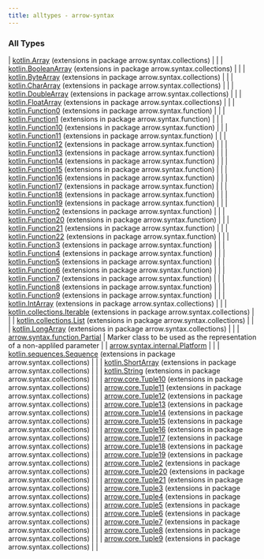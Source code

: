 ```yaml
---
title: alltypes - arrow-syntax
---
```


### All Types

| [kotlin.Array](../arrow.syntax.collections/kotlin.-array/index.html) (extensions in package arrow.syntax.collections) |  |
| [kotlin.BooleanArray](../arrow.syntax.collections/kotlin.-boolean-array/index.html) (extensions in package arrow.syntax.collections) |  |
| [kotlin.ByteArray](../arrow.syntax.collections/kotlin.-byte-array/index.html) (extensions in package arrow.syntax.collections) |  |
| [kotlin.CharArray](../arrow.syntax.collections/kotlin.-char-array/index.html) (extensions in package arrow.syntax.collections) |  |
| [kotlin.DoubleArray](../arrow.syntax.collections/kotlin.-double-array/index.html) (extensions in package arrow.syntax.collections) |  |
| [kotlin.FloatArray](../arrow.syntax.collections/kotlin.-float-array/index.html) (extensions in package arrow.syntax.collections) |  |
| [kotlin.Function0](../arrow.syntax.function/kotlin.-function0/index.html) (extensions in package arrow.syntax.function) |  |
| [kotlin.Function1](../arrow.syntax.function/kotlin.-function1/index.html) (extensions in package arrow.syntax.function) |  |
| [kotlin.Function10](../arrow.syntax.function/kotlin.-function10/index.html) (extensions in package arrow.syntax.function) |  |
| [kotlin.Function11](../arrow.syntax.function/kotlin.-function11/index.html) (extensions in package arrow.syntax.function) |  |
| [kotlin.Function12](../arrow.syntax.function/kotlin.-function12/index.html) (extensions in package arrow.syntax.function) |  |
| [kotlin.Function13](../arrow.syntax.function/kotlin.-function13/index.html) (extensions in package arrow.syntax.function) |  |
| [kotlin.Function14](../arrow.syntax.function/kotlin.-function14/index.html) (extensions in package arrow.syntax.function) |  |
| [kotlin.Function15](../arrow.syntax.function/kotlin.-function15/index.html) (extensions in package arrow.syntax.function) |  |
| [kotlin.Function16](../arrow.syntax.function/kotlin.-function16/index.html) (extensions in package arrow.syntax.function) |  |
| [kotlin.Function17](../arrow.syntax.function/kotlin.-function17/index.html) (extensions in package arrow.syntax.function) |  |
| [kotlin.Function18](../arrow.syntax.function/kotlin.-function18/index.html) (extensions in package arrow.syntax.function) |  |
| [kotlin.Function19](../arrow.syntax.function/kotlin.-function19/index.html) (extensions in package arrow.syntax.function) |  |
| [kotlin.Function2](../arrow.syntax.function/kotlin.-function2/index.html) (extensions in package arrow.syntax.function) |  |
| [kotlin.Function20](../arrow.syntax.function/kotlin.-function20/index.html) (extensions in package arrow.syntax.function) |  |
| [kotlin.Function21](../arrow.syntax.function/kotlin.-function21/index.html) (extensions in package arrow.syntax.function) |  |
| [kotlin.Function22](../arrow.syntax.function/kotlin.-function22/index.html) (extensions in package arrow.syntax.function) |  |
| [kotlin.Function3](../arrow.syntax.function/kotlin.-function3/index.html) (extensions in package arrow.syntax.function) |  |
| [kotlin.Function4](../arrow.syntax.function/kotlin.-function4/index.html) (extensions in package arrow.syntax.function) |  |
| [kotlin.Function5](../arrow.syntax.function/kotlin.-function5/index.html) (extensions in package arrow.syntax.function) |  |
| [kotlin.Function6](../arrow.syntax.function/kotlin.-function6/index.html) (extensions in package arrow.syntax.function) |  |
| [kotlin.Function7](../arrow.syntax.function/kotlin.-function7/index.html) (extensions in package arrow.syntax.function) |  |
| [kotlin.Function8](../arrow.syntax.function/kotlin.-function8/index.html) (extensions in package arrow.syntax.function) |  |
| [kotlin.Function9](../arrow.syntax.function/kotlin.-function9/index.html) (extensions in package arrow.syntax.function) |  |
| [kotlin.IntArray](../arrow.syntax.collections/kotlin.-int-array/index.html) (extensions in package arrow.syntax.collections) |  |
| [kotlin.collections.Iterable](../arrow.syntax.collections/kotlin.collections.-iterable/index.html) (extensions in package arrow.syntax.collections) |  |
| [kotlin.collections.List](../arrow.syntax.collections/kotlin.collections.-list/index.html) (extensions in package arrow.syntax.collections) |  |
| [kotlin.LongArray](../arrow.syntax.collections/kotlin.-long-array/index.html) (extensions in package arrow.syntax.collections) |  |
| [arrow.syntax.function.Partial](../arrow.syntax.function/-partial/index.html) | Marker class to be used as the representation of a non-appliled parameter |
| [arrow.syntax.internal.Platform](../arrow.syntax.internal/-platform/index.html) |  |
| [kotlin.sequences.Sequence](../arrow.syntax.collections/kotlin.sequences.-sequence/index.html) (extensions in package arrow.syntax.collections) |  |
| [kotlin.ShortArray](../arrow.syntax.collections/kotlin.-short-array/index.html) (extensions in package arrow.syntax.collections) |  |
| [kotlin.String](../arrow.syntax.collections/kotlin.-string/index.html) (extensions in package arrow.syntax.collections) |  |
| [arrow.core.Tuple10](../arrow.syntax.collections/arrow.core.-tuple10/index.html) (extensions in package arrow.syntax.collections) |  |
| [arrow.core.Tuple11](../arrow.syntax.collections/arrow.core.-tuple11/index.html) (extensions in package arrow.syntax.collections) |  |
| [arrow.core.Tuple12](../arrow.syntax.collections/arrow.core.-tuple12/index.html) (extensions in package arrow.syntax.collections) |  |
| [arrow.core.Tuple13](../arrow.syntax.collections/arrow.core.-tuple13/index.html) (extensions in package arrow.syntax.collections) |  |
| [arrow.core.Tuple14](../arrow.syntax.collections/arrow.core.-tuple14/index.html) (extensions in package arrow.syntax.collections) |  |
| [arrow.core.Tuple15](../arrow.syntax.collections/arrow.core.-tuple15/index.html) (extensions in package arrow.syntax.collections) |  |
| [arrow.core.Tuple16](../arrow.syntax.collections/arrow.core.-tuple16/index.html) (extensions in package arrow.syntax.collections) |  |
| [arrow.core.Tuple17](../arrow.syntax.collections/arrow.core.-tuple17/index.html) (extensions in package arrow.syntax.collections) |  |
| [arrow.core.Tuple18](../arrow.syntax.collections/arrow.core.-tuple18/index.html) (extensions in package arrow.syntax.collections) |  |
| [arrow.core.Tuple19](../arrow.syntax.collections/arrow.core.-tuple19/index.html) (extensions in package arrow.syntax.collections) |  |
| [arrow.core.Tuple2](../arrow.syntax.collections/arrow.core.-tuple2/index.html) (extensions in package arrow.syntax.collections) |  |
| [arrow.core.Tuple20](../arrow.syntax.collections/arrow.core.-tuple20/index.html) (extensions in package arrow.syntax.collections) |  |
| [arrow.core.Tuple21](../arrow.syntax.collections/arrow.core.-tuple21/index.html) (extensions in package arrow.syntax.collections) |  |
| [arrow.core.Tuple3](../arrow.syntax.collections/arrow.core.-tuple3/index.html) (extensions in package arrow.syntax.collections) |  |
| [arrow.core.Tuple4](../arrow.syntax.collections/arrow.core.-tuple4/index.html) (extensions in package arrow.syntax.collections) |  |
| [arrow.core.Tuple5](../arrow.syntax.collections/arrow.core.-tuple5/index.html) (extensions in package arrow.syntax.collections) |  |
| [arrow.core.Tuple6](../arrow.syntax.collections/arrow.core.-tuple6/index.html) (extensions in package arrow.syntax.collections) |  |
| [arrow.core.Tuple7](../arrow.syntax.collections/arrow.core.-tuple7/index.html) (extensions in package arrow.syntax.collections) |  |
| [arrow.core.Tuple8](../arrow.syntax.collections/arrow.core.-tuple8/index.html) (extensions in package arrow.syntax.collections) |  |
| [arrow.core.Tuple9](../arrow.syntax.collections/arrow.core.-tuple9/index.html) (extensions in package arrow.syntax.collections) |  |

